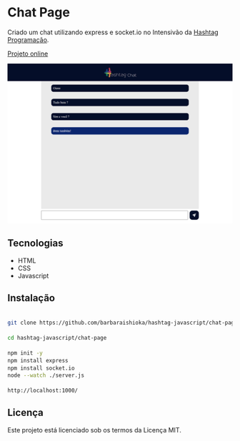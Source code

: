 # Chat Page

Criado um chat utilizando express e socket.io no Intensivão da [Hashtag Programação](https://www.hashtagtreinamentos.com/).

[Projeto online](https://hashtag-javascript-chatpage.vercel.app/)

![Imagem do Projeto](./public/assets/preview.png)

## Tecnologias

- HTML
- CSS
- Javascript

## Instalação

```bash

git clone https://github.com/barbaraishioka/hashtag-javascript/chat-page

cd hashtag-javascript/chat-page

npm init -y
npm install express
npm install socket.io
node --watch ./server.js

http://localhost:1000/

```

## Licença

Este projeto está licenciado sob os termos da Licença MIT.
